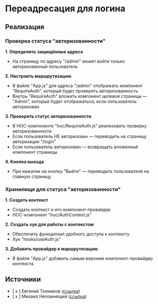 # Переадресация для логина

## Реализация
### Проверка статуса "авторизованности"
**1. Определить защищённые адреса**
- На страницу по адресу "/admin" может войти только авторизованный пользователь

**2. Настроить маршрутизацию**
- В файле "App.js" для адреса "/admin" отображать компонент "RequireAuth", который будет проверять авторизованность
- Внутрь "RequireAuth" вложить компонент целевой страницы — "Admin", который будет отображаться, если пользователь авторизован

**3. Проверить статус авторизованности**
- В HOC-компоненте "hoc/RequireAuth.js" реализовать проверку авторизованности
- Если пользователь НЕ авторизован — переводить на страницу авторизации "/login"
- Если пользователь авторизован — возвращать вложенный компонент страницы

**4. Кнопка выхода**
- При нажатии на кнопку "Выйти" — переводить пользователя на главную страницу


### Хранилище для статуса "авторизованности"
**1. Создать контекст**
- Создать контекст и его компонент-провайдер
- HOC-компонент "hoc/AuthContext.js"

**2. Создать хук для работы с контекстом**
- Обеспечить функционал удобного доступа к контексту
- Хук "hooks/useAuth.js"

**3. Добавить провайдер в маршрутизацию**
- В файле "App.js" добавить самым верхним компонент-провайдер контекста


## Источники
- [ x ] Евгений Токмаков ([ссылка](https://tokmakov.msk.ru/blog/item/677))
- [ x ] Михаил Непомнящий ([ссылка](https://youtu.be/jv0ckzkKYzU?t=583))